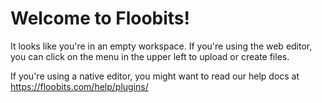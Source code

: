 # Welcome to Floobits!

It looks like you're in an empty workspace. If you're using the web editor, you can
click on the menu in the upper left to upload or create files.

If you're using a native editor, you might want to read our help docs at
https://floobits.com/help/plugins/

